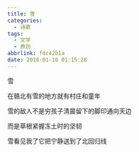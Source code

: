 ```yaml
---
title: 雪
categories:
  - 诗歌
tags:
  - 文学
  - 原创
abbrlink: fdc42b1a
date: 2016-01-16 01:15:28
---
```


雪

在赣北有雪的地方就有村庄和童年

雪的敌人不是穷孩子清晨留下的脚印通向天边

而是草根紧握冻土时的坚韧

雪看见我了它把宁静送到了北回归线

